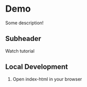 # Demo 

Some description!

## Subheader

Watch tutorial

## Local Development

1. Open index-html in your browser
